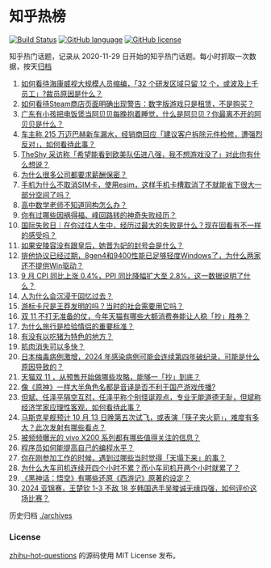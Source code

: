 # 知乎热榜
[![Build Status](https://github.com/ToWeLong/zhihu-hot-questions/workflows/CI/badge.svg)](https://github.com/ToWeLong/zhihu-hot-questions/actions)
[![GitHub language](https://img.shields.io/badge/language-golang-orange.svg)](https://golang.org/)
[![GitHub license](https://img.shields.io/github/license/ToWeLong/zhihu-hot-questions)](https://github.com/ToWeLong/zhihu-hot-questions/blob/main/LICENSE)

知乎热门话题，记录从 2020-11-29 日开始的知乎热门话题。每小时抓取一次数据，按天[归档](./archives)

<!-- BEGIN -->

1. [如何看待海康威视大规模人员缩编，「32 个研发区域只留 12 个，或波及上千员工」?裁员原因是什么？](https://www.zhihu.com/question/820211552)
1. [如何看待Steam商店页面明确出现警告：数字版游戏只是租赁，不是购买？](https://www.zhihu.com/question/828901579)
1. [广东有小孩把电饭煲当阿贝贝每晚抱着睡觉，什么是阿贝贝？你最离不开的阿贝贝是什么？](https://www.zhihu.com/question/839234929)
1. [车主称 215 万迈巴赫新车漏水，经销商回应「建议客户拆除元件检修，遭强烈反对」，如何看待此事？](https://www.zhihu.com/question/831596375)
1. [TheShy 采访称「希望能看到欧美队伍进八强，我不想游戏没了」对此你有什么想说？](https://www.zhihu.com/question/832455015)
1. [为什么很多公司都要求薪酬保密？](https://www.zhihu.com/question/666424376)
1. [手机为什么不取消SIM卡，使用esim，这样手机卡槽取消了不就能省下很大一部分空间了吗？](https://www.zhihu.com/question/656580909)
1. [高中数学老师不知道同构怎么办？](https://www.zhihu.com/question/800701640)
1. [你有过哪些因祸得福、峰回路转的神奇失败经历？](https://www.zhihu.com/question/808201736)
1. [国际失败日｜在你过往人生中，经历过最大的失败是什么？现在回看有不一样的感受吗？](https://www.zhihu.com/question/808042503)
1. [如果安陵容没有跟皇后，她晋为妃的封号会是什么？](https://www.zhihu.com/question/623221853)
1. [排他协议已经过期，8gen4和9400性能已足够轻度Windows了，为什么两家还不提供Win驱动？](https://www.zhihu.com/question/802914864)
1. [9 月 CPI 同比上涨 0.4%，PPI 同比降幅扩大至 2.8%，这一数据说明了什么？](https://www.zhihu.com/question/848904633)
1. [人为什么会沉浸于回忆过去？](https://www.zhihu.com/question/839722662)
1. [游标卡尺是王莽发明的吗？当时的社会需要用它吗？](https://www.zhihu.com/question/792045325)
1. [双 11 不打无准备的仗，今年天猫有哪些大额消费券能让人稳「抄」胜券？](https://www.zhihu.com/question/826887646)
1. [为什么旅行是检验情侣的重要标准？](https://www.zhihu.com/question/34842404)
1. [有没有以吃猪为特色的地方？](https://www.zhihu.com/question/621389097)
1. [肌肉消失可以多快？](https://www.zhihu.com/question/521056595)
1. [日本梅毒病例激增，2024 年感染病例可能会连续第四年破纪录，可能是什么原因导致的？](https://www.zhihu.com/question/827839467)
1. [天猫双 11 ，从预售开始做哪些攻略，能够一「抄」到底？](https://www.zhihu.com/question/826896582)
1. [像《原神》一样大半角色名都是音译是否不利于国产游戏传播?](https://www.zhihu.com/question/778221571)
1. [但斌、任泽平隔空互怼，任泽平称个别怪诞观点，专业无能道德无耻，但斌称经济学家应理性客观，如何看待此事？](https://www.zhihu.com/question/838356337)
1. [马斯克星舰预计 10 月 13 日晚第五次试飞，或表演「筷子夹火箭」，难度有多大？此次发射有哪些看点？](https://www.zhihu.com/question/848030141)
1. [被频频曝光的 vivo X200 系列都有哪些值得关注的信息？](https://www.zhihu.com/question/837498562)
1. [程序员如何能提高自己的编程水平？](https://www.zhihu.com/question/574446635)
1. [你在刚参加工作的时候，遇到过哪些当时觉得「天塌下来」的事？](https://www.zhihu.com/question/808201750)
1. [为什么大车司机连续开四个小时不累？而小车司机开两个小时就累了？](https://www.zhihu.com/question/663522207)
1. [《黑神话：悟空》有哪些还原《西游记》原著的设定？](https://www.zhihu.com/question/664774495)
1. [2024 亚锦赛，王楚钦 1-3 不敌 18 岁韩国选手吴晙诚无缘四强，如何评价这场比赛？](https://www.zhihu.com/question/838590732)

<!-- END -->

历史归档 [./archives](./archives)


### License
[zhihu-hot-questions](https://github.com/towelong/zhihu-hot-questions) 的源码使用 MIT License 发布。